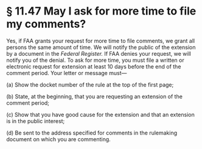 # § 11.47   May I ask for more time to file my comments?

Yes, if FAA grants your request for more time to file comments, we grant all persons the same amount of time. We will notify the public of the extension by a document in the _Federal Register._ If FAA denies your request, we will notify you of the denial. To ask for more time, you must file a written or electronic request for extension at least 10 days before the end of the comment period. Your letter or message must— 


(a) Show the docket number of the rule at the top of the first page; 


(b) State, at the beginning, that you are requesting an extension of the comment period; 


(c) Show that you have good cause for the extension and that an extension is in the public interest; 


(d) Be sent to the address specified for comments in the rulemaking document on which you are commenting. 




